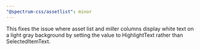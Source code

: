 ```yaml
---
"@spectrum-css/assetlist": minor
---
```


This fixes the issue where asset list and miller columns display white text on a light gray background by setting the value to HighlightText rather than SelectedItemText.
